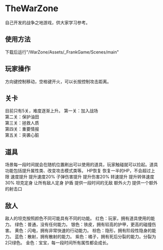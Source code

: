 # TheWarZone
自己开发的战争之地游戏，供大家学习参考。
## 使用方法
下载后运行"/WarZone/Assets/_FrankGame/Scenes/main"
## 玩家操作
方向键控制移动，空格键开火，可以长按控制攻击距离。
## 关卡
目前只有5关，难度逐渐上升。 
第一关：加入战场  
第二关：保护油田  
第三关：拯救人质  
第四关：重要情报  
第五关：突袭心脏  

## 道具
场景每一段时间就会在随机位置刷出可以使用的道具，玩家触碰就可以捡起。道具功能包括提升属性类、改变攻击模式类等。
HP恢复
	恢复一半的HP，不会超过上限
速度提升
	提升速度20%
子弹伤害提升
	提升伤害20%
转速提升
	提升转体速度30%
坦克定身
	让所有敌人定身
护盾
	提供一段时间的无敌
额外火力
	提供一个额外的射击口

## 敌人
敌人的坦克按照颜色不同可能具有不同的功能。
红色：玩家，拥有道具使用的能力。
绿色：普通，没有任何能力。
银色：铁皮，拥有较高的护甲，更高的碰撞伤害。
黄色：闪电，拥有非常快速的行动能力。
棕色：隐形，拥有阶段性隐身的能力。
蓝色：散射，拥有散射的能力。
紫色：橘子，拥有死后分裂的能力。分裂为2只绿色。
金色：宝宝，每一段时间所有属性都会成长。

